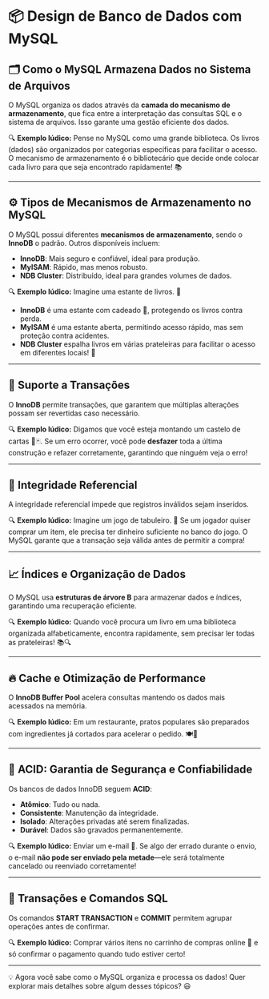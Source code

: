 # 📦 Design de Banco de Dados com MySQL

## 🗂 Como o MySQL Armazena Dados no Sistema de Arquivos
O MySQL organiza os dados através da **camada do mecanismo de armazenamento**, que fica entre a interpretação das consultas SQL e o sistema de arquivos. Isso garante uma gestão eficiente dos dados.

🔍 **Exemplo lúdico:** Pense no MySQL como uma grande biblioteca. Os livros (dados) são organizados por categorias específicas para facilitar o acesso. O mecanismo de armazenamento é o bibliotecário que decide onde colocar cada livro para que seja encontrado rapidamente! 📚

---

## ⚙️ Tipos de Mecanismos de Armazenamento no MySQL
O MySQL possui diferentes **mecanismos de armazenamento**, sendo o **InnoDB** o padrão. Outros disponíveis incluem:

- **InnoDB**: Mais seguro e confiável, ideal para produção.
- **MyISAM**: Rápido, mas menos robusto.
- **NDB Cluster**: Distribuído, ideal para grandes volumes de dados.

🔍 **Exemplo lúdico:** Imagine uma estante de livros. 📖
- **InnoDB** é uma estante com cadeado 🔐, protegendo os livros contra perda.
- **MyISAM** é uma estante aberta, permitindo acesso rápido, mas sem proteção contra acidentes.
- **NDB Cluster** espalha livros em várias prateleiras para facilitar o acesso em diferentes locais! 🏢

---

## 🔄 Suporte a Transações
O **InnoDB** permite transações, que garantem que múltiplas alterações possam ser revertidas caso necessário.

🔍 **Exemplo lúdico:** Digamos que você esteja montando um castelo de cartas 🏰🃏. Se um erro ocorrer, você pode **desfazer** toda a última construção e refazer corretamente, garantindo que ninguém veja o erro!

---

## 🔗 Integridade Referencial
A integridade referencial impede que registros inválidos sejam inseridos.

🔍 **Exemplo lúdico:** Imagine um jogo de tabuleiro. 🎲 Se um jogador quiser comprar um item, ele precisa ter dinheiro suficiente no banco do jogo. O MySQL garante que a transação seja válida antes de permitir a compra!

---

## 📈 Índices e Organização de Dados
O MySQL usa **estruturas de árvore B** para armazenar dados e índices, garantindo uma recuperação eficiente.

🔍 **Exemplo lúdico:** Quando você procura um livro em uma biblioteca organizada alfabeticamente, encontra rapidamente, sem precisar ler todas as prateleiras! 📚🔍

---

## 🔥 Cache e Otimização de Performance
O **InnoDB Buffer Pool** acelera consultas mantendo os dados mais acessados na memória.

🔍 **Exemplo lúdico:** Em um restaurante, pratos populares são preparados com ingredientes já cortados para acelerar o pedido. 🍽️🍔

---

## 🔐 ACID: Garantia de Segurança e Confiabilidade
Os bancos de dados InnoDB seguem **ACID**:
- **Atômico**: Tudo ou nada.
- **Consistente**: Manutenção da integridade.
- **Isolado**: Alterações privadas até serem finalizadas.
- **Durável**: Dados são gravados permanentemente.

🔍 **Exemplo lúdico:** Enviar um e-mail 📩. Se algo der errado durante o envio, o e-mail **não pode ser enviado pela metade**—ele será totalmente cancelado ou reenviado corretamente!

---

## 🔄 Transações e Comandos SQL
Os comandos **START TRANSACTION** e **COMMIT** permitem agrupar operações antes de confirmar.

🔍 **Exemplo lúdico:** Comprar vários itens no carrinho de compras online 🛒 e só confirmar o pagamento quando tudo estiver certo!

---

💡 Agora você sabe como o MySQL organiza e processa os dados! Quer explorar mais detalhes sobre algum desses tópicos? 😃